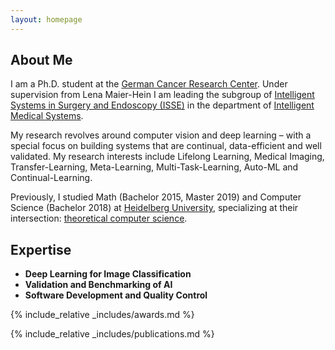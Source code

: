 ```yaml
---
layout: homepage
---
```


## About Me

I am a Ph.D. student at the [German Cancer Research Center](https://www.dkfz.de/en/). Under supervision from Lena Maier-Hein I am leading the subgroup of [Intelligent Systems in Surgery and Endoscopy (ISSE)](https://www.dkfz.de/en/imsy/our-team) in the department of [Intelligent Medical Systems](https://www.dkfz.de/en/imsy/). 

My research revolves around computer vision and deep learning – with a special focus on building systems that are continual, data-efficient and well validated. My research interests include Lifelong Learning, Medical Imaging, Transfer-Learning, Meta-Learning, Multi-Task-Learning, Auto-ML and Continual-Learning. 

Previously, I studied Math (Bachelor 2015, Master 2019) and Computer Science (Bachelor 2018) at [Heidelberg University](https://www.uni-heidelberg.de/en), specializing at their intersection: [theoretical computer science](https://en.wikipedia.org/wiki/Theoretical_computer_science). 

## Expertise

- **Deep Learning for Image Classification** 
- **Validation and Benchmarking of AI** 
- **Software Development and Quality Control**


{% include_relative _includes/awards.md %}

{% include_relative _includes/publications.md %}
